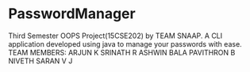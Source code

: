 # PasswordManager
Third Semester OOPS Project(15CSE202) by TEAM SNAAP. A CLI application developed using java to manage your passwords with ease.
TEAM MEMBERS:
ARJUN K
SRINATH R
ASHWIN BALA
PAVITHRON B
NIVETH SARAN V J